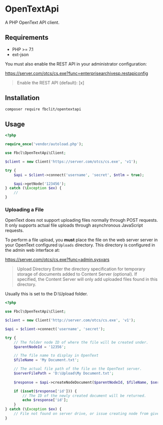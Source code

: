 # OpenTextApi

A PHP OpenText API client.

## Requirements

- PHP >= 7.1
- ext-json

You must also enable the REST API in your administrator configuration:

https://server.com/otcs/cs.exe?func=enterprisearchivesp.restapiconfig

> Enable the REST API (default): [x]

## Installation

```bash
composer require fbclit/opentextapi
```

## Usage

```php
<?php

require_once('vendor/autoload.php');

use Fbcl\OpenTextApi\Client;

$client = new Client('https://server.com/otcs/cs.exe', 'v1');

try {
    $api = $client->connect('username', 'secret', $ntlm = true);

    $api->getNode('123456');
} catch (\Exception $ex) {
    //
}
```

### Uploading a File

OpenText does not support uploading files normally through POST requests. It
only supports actual file uploads through asynchronous JavaScript requests.

To perform a file upload, you **must** place the file on the web server
server in your OpenText configured `Uploads` directory. This directory
is configured in the admin web interface at:

https://server.com/otcs/cs.exe?func=admin.sysvars

> Upload Directory
> Enter the directory specification for temporary storage of documents added
> to Content Server (optional). If specified, the Content Server will only
> add uploaded files found in this directory.

Usually this is set to the D:\Upload folder.

```php
<?php

use Fbcl\OpenTextApi\Client;

$client = new Client('http://server.com/otcs/cs.exe', 'v1');

$api = $client->connect('username', 'secret');

try {
    // The folder node ID of where the file will be created under.
    $parentNodeId = '12356';

    // The file name to display in OpenText
    $fileName = 'My Document.txt';

    // The actual file path of the file on the OpenText server.
    $serverFilePath = 'D:\Upload\My Document.txt';
    
    $response = $api->createNodeDocument($parentNodeId, $fileName, $serverFilePath);

    if (isset($response['id'])) {
        // The ID of the newly created document will be returned.
        echo $response['id']; 
    }   
} catch (\Exception $ex) {
    // File not found on server drive, or issue creating node from given parent.
}
```

